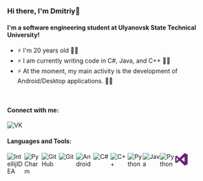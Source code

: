 ### Hi there, I'm Dmitriy👋

#### I'm a software engineering student at Ulyanovsk State Technical University!
+ ⚡ I'm 20 years old 🐱‍👓
+ ⚡ I am currently writing code in C#, Java, and C++ 🐱‍👤
+ ⚡ At the moment, my main activity is the development of Android/Desktop applications. 🤷‍♂️
<br />

#### Connect with me:

[<img align="left" alt="VK" width="40px" src="https://avatanplus.com/files/resources/original/5ded53183a22616ee70c96ae.png" />][VK]
<br />

#### Languages and Tools:

<img align="CENTER" alt="Visual Studio 2019" width="30px" src="https://raw.githubusercontent.com/devicons/devicon/0d6c64dbbf311879f7d563bfc3ccf559f9ed111c/icons/visualstudio/visualstudio-plain.svg"/> <img align="left" alt="IntellijIDEA" width="40px" src="https://avatars.mds.yandex.net/get-zen_doc/96506/pub_5b03e3583dceb7c9dbe17499_5b03e61e7425f529296bdc22/scale_1200"/> <img align="left" alt="PyCharm" width="40px" src="https://market-po.ru/images/products/381-bc180cbf934b0550b214d51ae2d791cb.png" /> <img align="left" alt="GitHub" width="40px" src="https://pngimg.com/uploads/github/github_PNG40.png"/> <img align="left" alt="Git" width="40px" src="http://orion42.net/wp-content/uploads/2019/05/git-logo.png" /> <img align="left" alt="Android" width="40px" src="https://www.kindpng.com/picc/m/25-255595_icon-android-studio-logo-hd-png-download.png" /> <img align="left" alt="C#" width="40px" src="https://digitalskynet.ru/Content/Images/Tools/c-sharp.png" /> <img align="left" alt="C++" width="40px" src="https://www.clipartmax.com/png/full/200-2002716_software-development-clipart-practical-c-logo.png"/> <img align="left" alt="Python" width="35px" src="https://uchebnik.mos.ru/system_2/game_apps/icons/000/171/037/original/py-logo.png"/><img align="left" alt="Java" width="40px" src="https://img.compbs.com/img/fix/436/how-do-i-fix-javascript.png"/> <img align="left" alt="Python" width="35px" src="https://uchebnik.mos.ru/system_2/game_apps/icons/000/171/037/original/py-logo.png"/>

[VK]: https://vk.com/mertess
